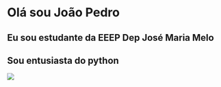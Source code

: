<h1> Olá sou João Pedro </h1>
<h2> Eu sou estudante da EEEP Dep José Maria Melo</h2>
<h2>Sou entusiasta do python </h2>
<img src="https://cdn.jsdelivr.net/gh/devicons/devicon@latest/icons/python/python-original.svg" />
          
          
